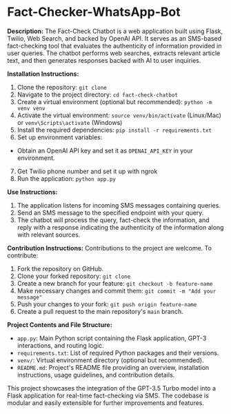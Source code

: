 # Fact-Checker-WhatsApp-Bot

**Description:**
The Fact-Check Chatbot is a web application built using Flask, Twilio, Web Search, and backed by OpenAI API. It serves as an SMS-based fact-checking tool that evaluates the authenticity of information provided in user queries. The chatbot performs web searches, extracts relevant article text, and then generates responses backed with AI to user inquiries.

**Installation Instructions:**
1. Clone the repository: `git clone `
2. Navigate to the project directory: `cd fact-check-chatbot`
3. Create a virtual environment (optional but recommended): `python -m venv venv`
4. Activate the virtual environment: `source venv/bin/activate` (Linux/Mac) or `venv\Scripts\activate` (Windows)
5. Install the required dependencies: `pip install -r requirements.txt`
6. Set up environment variables:
- Obtain an OpenAI API key and set it as `OPENAI_API_KEY` in your environment.
7. Get Twilio phone number and set it up with ngrok
8. Run the application: `python app.py`

**Use Instructions:**
1. The application listens for incoming SMS messages containing queries.
2. Send an SMS message to the specified endpoint with your query.
3. The chatbot will process the query, fact-check the information, and reply with a response indicating the authenticity of the information along with relevant sources.

**Contribution Instructions:**
Contributions to the project are welcome. To contribute:

1. Fork the repository on GitHub.
2. Clone your forked repository: `git clone `
3. Create a new branch for your feature: `git checkout -b feature-name`
4. Make necessary changes and commit them: `git commit -m "Add your message"`
5. Push your changes to your fork: `git push origin feature-name`
6. Create a pull request to the main repository's `main` branch.

**Project Contents and File Structure:**
- `app.py`: Main Python script containing the Flask application, GPT-3 interactions, and routing logic.
- `requirements.txt`: List of required Python packages and their versions.
- `venv/`: Virtual environment directory (optional but recommended).
- `README.md`: Project's README file providing an overview, installation instructions, usage guidelines, and contribution details.

This project showcases the integration of the GPT-3.5 Turbo model into a Flask application for real-time fact-checking via SMS. The codebase is modular and easily extensible for further improvements and features.

